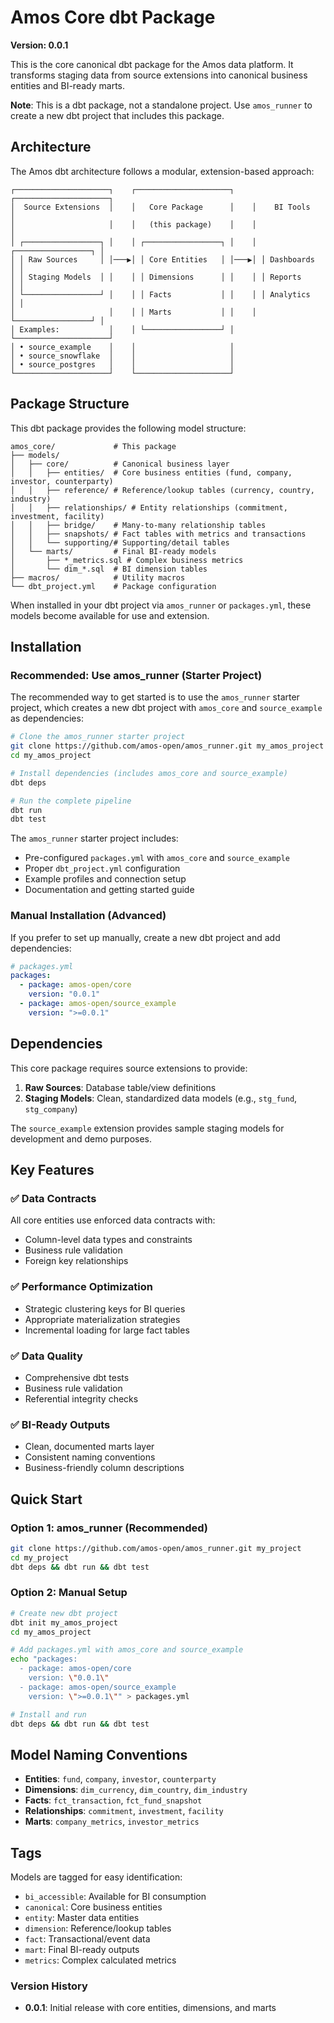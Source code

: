 # Amos Core dbt Package

**Version: 0.0.1**

This is the core canonical dbt package for the Amos data platform. It transforms staging data from source extensions into canonical business entities and BI-ready marts.

**Note**: This is a dbt package, not a standalone project. Use `amos_runner` to create a new dbt project that includes this package.

## Architecture

The Amos dbt architecture follows a modular, extension-based approach:

```
┌─────────────────────┐    ┌─────────────────────┐    ┌─────────────────────┐
│  Source Extensions  │    │   Core Package      │    │    BI Tools         │
│                     │    │   (this package)    │    │                     │
│ ┌─────────────────┐ │    │ ┌─────────────────┐ │    │ ┌─────────────────┐ │
│ │ Raw Sources     │ │───▶│ │ Core Entities   │ │───▶│ │ Dashboards      │ │
│ │ Staging Models  │ │    │ │ Dimensions      │ │    │ │ Reports         │ │
│ └─────────────────┘ │    │ │ Facts           │ │    │ │ Analytics       │ │
│                     │    │ │ Marts           │ │    │ └─────────────────┘ │
│ Examples:           │    │ └─────────────────┘ │    └─────────────────────┘
│ • source_example    │    │                     │
│ • source_snowflake  │    │                     │
│ • source_postgres   │    │                     │
└─────────────────────┘    └─────────────────────┘
```

## Package Structure

This dbt package provides the following model structure:

```
amos_core/             # This package
├── models/
│   ├── core/          # Canonical business layer
│   │   ├── entities/  # Core business entities (fund, company, investor, counterparty)
│   │   ├── reference/ # Reference/lookup tables (currency, country, industry)
│   │   ├── relationships/ # Entity relationships (commitment, investment, facility)
│   │   ├── bridge/    # Many-to-many relationship tables
│   │   ├── snapshots/ # Fact tables with metrics and transactions
│   │   └── supporting/# Supporting/detail tables
│   └── marts/         # Final BI-ready models
│       ├── *_metrics.sql # Complex business metrics
│       └── dim_*.sql  # BI dimension tables
├── macros/            # Utility macros
└── dbt_project.yml    # Package configuration
```

When installed in your dbt project via `amos_runner` or `packages.yml`, these models become available for use and extension.

## Installation

### Recommended: Use amos_runner (Starter Project)

The recommended way to get started is to use the `amos_runner` starter project, which creates a new dbt project with `amos_core` and `source_example` as dependencies:

```bash
# Clone the amos_runner starter project
git clone https://github.com/amos-open/amos_runner.git my_amos_project
cd my_amos_project

# Install dependencies (includes amos_core and source_example)
dbt deps

# Run the complete pipeline
dbt run
dbt test
```

The `amos_runner` starter project includes:
- Pre-configured `packages.yml` with `amos_core` and `source_example`
- Proper `dbt_project.yml` configuration
- Example profiles and connection setup
- Documentation and getting started guide

### Manual Installation (Advanced)

If you prefer to set up manually, create a new dbt project and add dependencies:

```yaml
# packages.yml
packages:
  - package: amos-open/core
    version: "0.0.1"
  - package: amos-open/source_example
    version: ">=0.0.1"
```

## Dependencies

This core package requires source extensions to provide:

1. **Raw Sources**: Database table/view definitions
2. **Staging Models**: Clean, standardized data models (e.g., `stg_fund`, `stg_company`)

The `source_example` extension provides sample staging models for development and demo purposes.

## Key Features

### ✅ **Data Contracts**
All core entities use enforced data contracts with:
- Column-level data types and constraints
- Business rule validation
- Foreign key relationships

### ✅ **Performance Optimization**
- Strategic clustering keys for BI queries
- Appropriate materialization strategies
- Incremental loading for large fact tables

### ✅ **Data Quality**
- Comprehensive dbt tests
- Business rule validation
- Referential integrity checks

### ✅ **BI-Ready Outputs**
- Clean, documented marts layer
- Consistent naming conventions
- Business-friendly column descriptions

## Quick Start

### Option 1: amos_runner (Recommended)
```bash
git clone https://github.com/amos-open/amos_runner.git my_project
cd my_project
dbt deps && dbt run && dbt test
```

### Option 2: Manual Setup
```bash
# Create new dbt project
dbt init my_amos_project
cd my_amos_project

# Add packages.yml with amos_core and source_example
echo "packages:
  - package: amos-open/core
    version: \"0.0.1\"
  - package: amos-open/source_example
    version: \">=0.0.1\"" > packages.yml

# Install and run
dbt deps && dbt run && dbt test
```

## Model Naming Conventions

- **Entities**: `fund`, `company`, `investor`, `counterparty`
- **Dimensions**: `dim_currency`, `dim_country`, `dim_industry`
- **Facts**: `fct_transaction`, `fct_fund_snapshot`
- **Relationships**: `commitment`, `investment`, `facility`
- **Marts**: `company_metrics`, `investor_metrics`

## Tags

Models are tagged for easy identification:
- `bi_accessible`: Available for BI consumption
- `canonical`: Core business entities
- `entity`: Master data entities
- `dimension`: Reference/lookup tables
- `fact`: Transactional/event data
- `mart`: Final BI-ready outputs
- `metrics`: Complex calculated metrics

### Version History

- **0.0.1**: Initial release with core entities, dimensions, and marts
